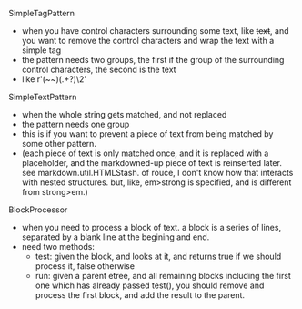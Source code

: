 SimpleTagPattern

 - when you have control characters surrounding some text, like ~~text~~, and you want to remove the control characters and wrap the text with a simple tag
 - the pattern needs two groups, the first if the group of the surrounding control characters, the second is the text
 - like r'(~~)(.+?)\2'

SimpleTextPattern

 - when the whole string gets matched, and not replaced
 - the pattern needs one group
 - this is if you want to prevent a piece of text from being matched by some other pattern.
 - (each piece of text is only matched once, and it is replaced with a placeholder, and the markdowned-up piece of text is reinserted later. see markdown.util.HTMLStash. of rouce, I don't know how that interacts with nested structures. but, like, em>strong is specified, and is different from strong>em.)

BlockProcessor

 - when you need to process a block of text. a block is a series of lines, separated by a blank line at the begining and end.
 - need two methods:
    - test: given the block, and looks at it, and returns true if we should process it, false otherwise
    - run: given a parent etree, and all remaining blocks including the first one which has already passed test(), you should remove and process the first block, and add the result to the parent.

